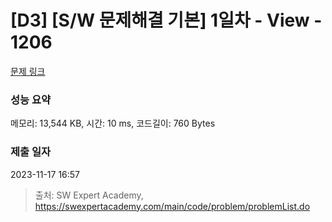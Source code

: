 # [D3] [S/W 문제해결 기본] 1일차 - View - 1206 

[문제 링크](https://swexpertacademy.com/main/code/problem/problemDetail.do?contestProbId=AV134DPqAA8CFAYh) 

### 성능 요약

메모리: 13,544 KB, 시간: 10 ms, 코드길이: 760 Bytes

### 제출 일자

2023-11-17 16:57



> 출처: SW Expert Academy, https://swexpertacademy.com/main/code/problem/problemList.do